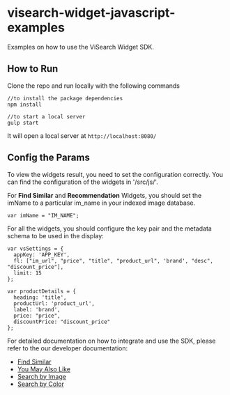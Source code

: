 # visearch-widget-javascript-examples

Examples on how to use the ViSearch Widget SDK.

## How to Run
Clone the repo and run locally with the following commands

```
//to install the package dependencies
npm install

//to start a local server
gulp start
```

It will open a local server at ```http://localhost:8080/```

## Config the Params

To view the widgets result, you need to set the configuration correctly. You can find the configuration of the widgets in '/src/js/'.

For **Find Similar** and **Recommendation** Widgets, you should set the imName to a particular im_name in your indexed image database.

```
var imName = "IM_NAME";
```

For all the widgets, you should configure the key pair and the metadata schema to be used in the display:

```
var vsSettings = {
  appKey: 'APP_KEY',
  fl: ["im_url", "price", "title", "product_url", 'brand', "desc", "discount_price"],
  limit: 15
};

var productDetails = {
  heading: 'title',
  productUrl: 'product_url',
  label: 'brand',
  price: "price",
  discountPrice: "discount_price"
};
```

For detailed documentation on how to integrate and use the SDK, please refer to the our developer documentation:

- [Find Similar](http://developers.visenze.com/solutions/findsimilar/)
- [You May Also Like](http://developers.visenze.com/solutions/recommendation/)
- [Search by Image](http://developers.visenze.com/solutions/uploadsearch/)
- [Search by Color](http://developers.visenze.com/solutions/colorsearch/)
